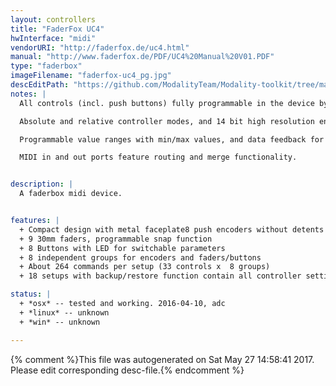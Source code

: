 ```yaml
---
layout: controllers
title: "FaderFox UC4"
hwInterface: "midi"
vendorURI: "http://faderfox.de/uc4.html"
manual: "http://www.faderfox.de/PDF/UC4%20Manual%20V01.PDF"
type: "faderbox"
imageFilename: "faderfox-uc4_pg.jpg"
descEditPath: "https://github.com/ModalityTeam/Modality-toolkit/tree/master/Modality/MKtlDescriptions//faderfox_uc4/faderfox-uc4_pg.desc.scd"
notes: |
  All controls (incl. push buttons) fully programmable in the device by channel, type, number.

  Absolute and relative controller modes, and 14 bit high resolution encoder mode for sensitive parameters.

  Programmable value ranges with min/max values, and data feedback for encoders and faders avoid value jumps.

  MIDI in and out ports feature routing and merge functionality.


description: |
  A faderbox midi device.


features: |
  + Compact design with metal faceplate8 push encoders without detents (resolution about 36 pulses)
  + 9 30mm faders, programmable snap function
  + 8 Buttons with LED for switchable parameters
  + 8 independent groups for encoders and faders/buttons
  + About 264 commands per setup (33 controls x  8 groups)
  + 18 setups with backup/restore function contain all controller settings

status: |
  + *osx* -- tested and working. 2016-04-10, adc
  + *linux* -- unknown
  + *win* -- unknown

---
```

{% comment %}This file was autogenerated on Sat May 27 14:58:41 2017. Please edit corresponding desc-file.{% endcomment %}